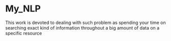 # My_NLP
This work is devoted to dealing with such problem as spending your time on searching exact kind of information throughout a big amount of data on a specific resource 
